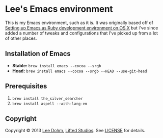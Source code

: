 # Lee's Emacs environment

This is my Emacs environment, such as it is. It was originally based off of [Setting up Emacs as Ruby development environment on OS X](http://crypt.codemancers.com/posts/2013-09-26-setting-up-emacs-as-development-environment-on-osx/) but I've since added a number of tweaks and configurations that I've picked up from a lot of other places.

## Installation of Emacs

* **Stable:** `brew install emacs --cocoa --srgb`
* **Head:** `brew install emacs --cocoa --srgb --HEAD --use-git-head`

## Prerequisites

1. `brew install the_silver_searcher`
1. `brew install aspell --with-lang-en`

## Copyright

Copyright &copy; 2013 [Lee Dohm](http://www.lee-dohm.com), [Lifted Studios](http://www.liftedstudios.com). See [LICENSE](LICENSE.md) for details.
